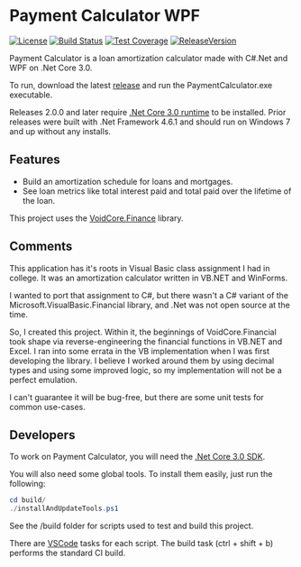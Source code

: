 # Payment Calculator WPF

[![License](https://img.shields.io/github/license/void-type/Payment_Calculator_WPF.svg?style=flat-square)](https://github.com/void-type/Payment_Calculator_WPF/blob/master/LICENSE.txt)
[![Build Status](https://img.shields.io/azure-devops/build/void-type/PaymentCalculator.Wpf/5.svg?style=flat-square)](https://dev.azure.com/void-type/PaymentCalculator.Wpf/_build/latest?definitionId=5&branchName=master)
[![Test Coverage](https://img.shields.io/azure-devops/coverage/void-type/PaymentCalculator.Wpf/5.svg?style=flat-square)](https://dev.azure.com/void-type/PaymentCalculator.Wpf/_build/latest?definitionId=5&branchName=master)
[![ReleaseVersion](https://img.shields.io/github/release/void-type/Payment_Calculator_Wpf.svg?style=flat-square)](https://github.com/void-type/Payment_Calculator_WPF/releases)

Payment Calculator is a loan amortization calculator made with C#.Net and WPF on .Net Core 3.0.

To run, download the latest [release](https://github.com/void-type/Payment_Calculator_WPF/releases) and run the PaymentCalculator.exe executable.

Releases 2.0.0 and later require [.Net Core 3.0 runtime](https://dotnet.microsoft.com/download/dotnet-core/3.0) to be installed.
Prior releases were built with .Net Framework 4.6.1 and should run on Windows 7 and up without any installs.

## Features

* Build an amortization schedule for loans and mortgages.
* See loan metrics like total interest paid and total paid over the lifetime of the loan.

This project uses the [VoidCore.Finance](https://github.com/void-type/VoidCore.Finance) library.

## Comments

This application has it's roots in Visual Basic class assignment I had in college. It was an amortization calculator written in VB.NET and WinForms.

I wanted to port that assignment to C#, but there wasn't a C# variant of the Microsoft.VisualBasic.Financial library, and .Net was not open source at the time.

So, I created this project. Within it, the beginnings of VoidCore.Financial took shape via reverse-engineering the financial functions in VB.NET and Excel. I ran into some errata in the VB implementation when I was first developing the library. I believe I worked around them by using decimal types and using some improved logic, so my implementation will not be a perfect emulation.

I can't guarantee it will be bug-free, but there are some unit tests for common use-cases.

## Developers

To work on Payment Calculator, you will need the [.Net Core 3.0 SDK](https://dotnet.microsoft.com/download/dotnet-core/3.0).

You will also need some global tools. To install them easily, just run the following:

```powershell
cd build/
./installAndUpdateTools.ps1
```

See the /build folder for scripts used to test and build this project.

There are [VSCode](https://code.visualstudio.com/) tasks for each script. The build task (ctrl + shift + b) performs the standard CI build.
